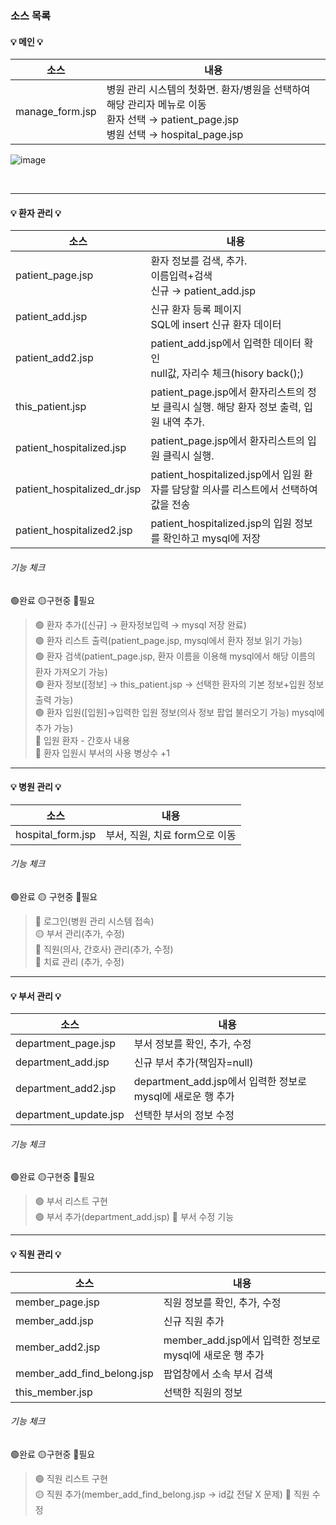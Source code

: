 ### 소스 목록

#### 💡 메인 💡
소스 | 내용
---- | ----
manage_form.jsp | 병원 관리 시스템의 첫화면. 환자/병원을 선택하여 해당 관리자 메뉴로 이동</BR> 환자 선택 → patient_page.jsp </BR>병원 선택 → hospital_page.jsp <BR>

![image](https://user-images.githubusercontent.com/85846475/123762673-fe515280-d8fd-11eb-9522-3754e60e48bf.png)

</BR>

***

#### 💡 환자 관리 💡
소스 | 내용
---- | ----
patient_page.jsp | 환자 정보를 검색, 추가. </BR> 이름입력+검색</BR> 신규 → patient_add.jsp
patient_add.jsp | 신규 환자 등록 페이지 </BR> SQL에 insert 신규 환자 데이터
patient_add2.jsp | patient_add.jsp에서 입력한 데이터 확인 </BR> null값, 자리수 체크(hisory back();)
this_patient.jsp | patient_page.jsp에서 환자리스트의 정보 클릭시 실행. 해당 환자 정보 출력, 입원 내역 추가.
patient_hospitalized.jsp | patient_page.jsp에서 환자리스트의 입원 클릭시 실행.
patient_hospitalized_dr.jsp | patient_hospitalized.jsp에서 입원 환자를 담당할 의사를 리스트에서 선택하여 값을 전송
patient_hospitalized2.jsp | patient_hospitalized.jsp의 입원 정보를 확인하고 mysql에 저장

###### 기능 체크
🟢완료 🟡구현중 🔴필요
> 🟢 환자 추가([신규] → 환자정보입력 → mysql 저장 완료)</br>
> 🟢 환자 리스트 출력(patient_page.jsp, mysql에서 환자 정보 읽기 가능)</br>
> 🟢 환자 검색(patient_page.jsp, 환자 이름을 이용해 mysql에서 해당 이름의 환자 가져오기 가능)</br>
> 🟢 환자 정보([정보] → this_patient.jsp → 선택한 환자의 기본 정보+입원 정보 출력 가능)</br>
> 🟢 환자 입원([입원]→입력한 입원 정보(의사 정보 팝업 불러오기 가능) mysql에 추가 가능)</br>
> 🔴 입원 환자 - 간호사 내용</br>
> 🔴 환자 입원시 부서의 사용 병상수 +1</br>

***

#### 💡 병원 관리 💡
소스 | 내용
---- | ----
hospital_form.jsp | 부서, 직원, 치료 form으로 이동

###### 기능 체크
🟢완료 🟡 구현중 🔴필요
> 🔴 로그인(병원 관리 시스템 접속)</br>
> 🟡 부서 관리(추가, 수정)</br>
> 🔴 직원(의사, 간호사) 관리(추가, 수정)</br>
> 🔴 치료 관리 (추가, 수정)

***

#### 💡 부서 관리 💡
소스 | 내용
---- | ----
department_page.jsp | 부서 정보를 확인, 추가, 수정
department_add.jsp | 신규 부서 추가(책임자=null)
department_add2.jsp | department_add.jsp에서 입력한 정보로 mysql에 새로운 행 추가
department_update.jsp | 선택한 부서의 정보 수정

###### 기능 체크
🟢완료 🟡구현중 🔴필요
> 🟢 부서 리스트 구현</br>
> 🟢 부서 추가(department_add.jsp)
> 🔴 부서 수정 기능

***

#### 💡 직원 관리 💡
소스 | 내용
---- | ----
member_page.jsp | 직원 정보를 확인, 추가, 수정
member_add.jsp | 신규 직원 추가
member_add2.jsp | member_add.jsp에서 입력한 정보로 mysql에 새로운 행 추가
member_add_find_belong.jsp | 팝업창에서 소속 부서 검색
this_member.jsp | 선택한 직원의 정보

###### 기능 체크
🟢완료 🟡구현중 🔴필요
> 🟢 직원 리스트 구현</br>
> 🟡 직원 추가(member_add_find_belong.jsp → id값 전달 X 문제)
> 🔴 직원 수정
